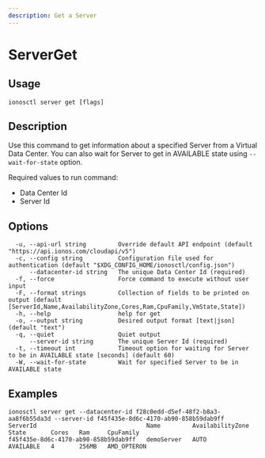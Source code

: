 ```yaml
---
description: Get a Server
---
```


# ServerGet

## Usage

```text
ionosctl server get [flags]
```

## Description

Use this command to get information about a specified Server from a Virtual Data Center. You can also wait for Server to get in AVAILABLE state using `--wait-for-state` option.

Required values to run command:

* Data Center Id
* Server Id

## Options

```text
  -u, --api-url string         Override default API endpoint (default "https://api.ionos.com/cloudapi/v5")
  -c, --config string          Configuration file used for authentication (default "$XDG_CONFIG_HOME/ionosctl/config.json")
      --datacenter-id string   The unique Data Center Id (required)
  -f, --force                  Force command to execute without user input
  -F, --format strings         Collection of fields to be printed on output (default [ServerId,Name,AvailabilityZone,Cores,Ram,CpuFamily,VmState,State])
  -h, --help                   help for get
  -o, --output string          Desired output format [text|json] (default "text")
  -q, --quiet                  Quiet output
      --server-id string       The unique Server Id (required)
  -t, --timeout int            Timeout option for waiting for Server to be in AVAILABLE state [seconds] (default 60)
  -W, --wait-for-state         Wait for specified Server to be in AVAILABLE state
```

## Examples

```text
ionosctl server get --datacenter-id f28c0edd-d5ef-48f2-b8a3-aa8f6b55da3d --server-id f45f435e-8d6c-4170-ab90-858b59dab9ff 
ServerId                               Name         AvailabilityZone   State       Cores   Ram     CpuFamily
f45f435e-8d6c-4170-ab90-858b59dab9ff   demoServer   AUTO               AVAILABLE   4       256MB   AMD_OPTERON
```

